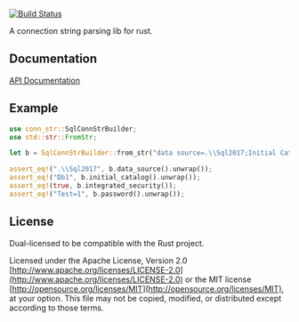 [![Build Status](https://travis-ci.org/danylaporte/conn_str.svg?branch=master)](https://travis-ci.org/danylaporte/conn_str)

A connection string parsing lib for rust.

## Documentation
[API Documentation](https://danylaporte.github.io/conn_str/conn_str)

## Example

```rust
use conn_str::SqlConnStrBuilder;
use std::str::FromStr;

let b = SqlConnStrBuilder::from_str("data source=.\\Sql2017;Initial Catalog=Db1;integrated security=sspi;pwd='Test=1'").unwrap();

assert_eq!(".\\Sql2017", b.data_source().unwrap());
assert_eq!("Db1", b.initial_catalog().unwrap());
assert_eq!(true, b.integrated_security());
assert_eq!("Test=1", b.password().unwrap());
```

## License

Dual-licensed to be compatible with the Rust project.

Licensed under the Apache License, Version 2.0
[http://www.apache.org/licenses/LICENSE-2.0](http://www.apache.org/licenses/LICENSE-2.0) or the MIT license
[http://opensource.org/licenses/MIT](http://opensource.org/licenses/MIT), at your
option. This file may not be copied, modified, or distributed
except according to those terms.